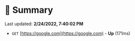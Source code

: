 # 📖 Summary
Last updated: **2/24/2022, 7:40:02 PM**

- `GET` [https://google.com](https://google.com) - **Up** (171ms)
